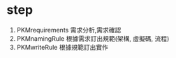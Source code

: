 # step #
1. PKMrequirements 需求分析,需求確認
2. PKMnamingRule 根據需求訂出規範(架構, 虛擬碼, 流程)
3. PKMwriteRule 根據規範訂出實作
